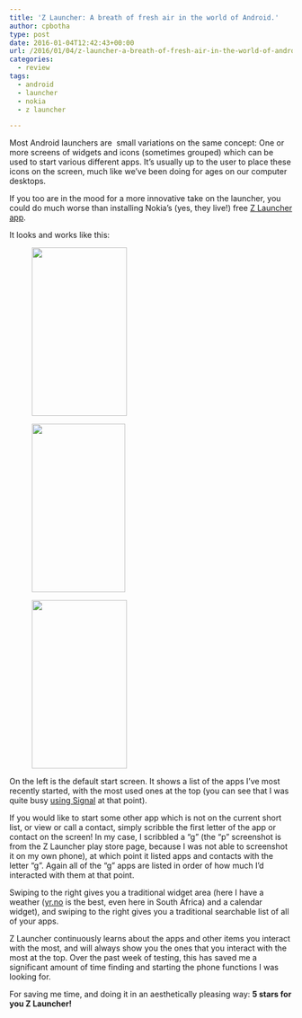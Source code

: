 ```yaml
---
title: 'Z Launcher: A breath of fresh air in the world of Android.'
author: cpbotha
type: post
date: 2016-01-04T12:42:43+00:00
url: /2016/01/04/z-launcher-a-breath-of-fresh-air-in-the-world-of-android/
categories:
  - review
tags:
  - android
  - launcher
  - nokia
  - z launcher

---
```

Most Android launchers are  small variations on the same concept: One or more screens of widgets and icons (sometimes grouped) which can be used to start various different apps. It&#8217;s usually up to the user to place these icons on the screen, much like we&#8217;ve been doing for ages on our computer desktops.

If you too are in the mood for a more innovative take on the launcher, you could do much worse than installing Nokia&#8217;s (yes, they live!) free [Z Launcher app][1].

It looks and works like this:

<div data-carousel-extra='{"blog_id":1,"permalink":"https:\/\/cpbotha.net\/2016\/01\/04\/z-launcher-a-breath-of-fresh-air-in-the-world-of-android\/"}' id='gallery-2' class='gallery galleryid-2296 gallery-columns-3 gallery-size-medium'>
  <figure class='gallery-item'> 
  
  <div class='gallery-icon portrait'>
    <a href='https://cpbotha.net/wp-content/uploads/2016/01/zlauncher_start_screenie.jpg' title="" data-rl_title="" class="rl-gallery-link" data-rl_caption="" data-rel="lightbox-gallery-2"><img width="169" height="300" src="https://cpbotha.net/wp-content/uploads/2016/01/zlauncher_start_screenie-169x300.jpg" class="attachment-medium size-medium" alt="" srcset="https://cpbotha.net/wp-content/uploads/2016/01/zlauncher_start_screenie-169x300.jpg 169w, https://cpbotha.net/wp-content/uploads/2016/01/zlauncher_start_screenie-576x1024.jpg 576w, https://cpbotha.net/wp-content/uploads/2016/01/zlauncher_start_screenie.jpg 720w" sizes="(max-width: 169px) 85vw, 169px" data-attachment-id="2297" data-permalink="https://cpbotha.net/2016/01/04/z-launcher-a-breath-of-fresh-air-in-the-world-of-android/zlauncher_start_screenie/" data-orig-file="https://cpbotha.net/wp-content/uploads/2016/01/zlauncher_start_screenie.jpg" data-orig-size="720,1280" data-comments-opened="1" data-image-meta="{&quot;aperture&quot;:&quot;0&quot;,&quot;credit&quot;:&quot;&quot;,&quot;camera&quot;:&quot;&quot;,&quot;caption&quot;:&quot;&quot;,&quot;created_timestamp&quot;:&quot;0&quot;,&quot;copyright&quot;:&quot;&quot;,&quot;focal_length&quot;:&quot;0&quot;,&quot;iso&quot;:&quot;0&quot;,&quot;shutter_speed&quot;:&quot;0&quot;,&quot;title&quot;:&quot;&quot;,&quot;orientation&quot;:&quot;1&quot;}" data-image-title="zlauncher_start_screenie" data-image-description="" data-medium-file="https://cpbotha.net/wp-content/uploads/2016/01/zlauncher_start_screenie-169x300.jpg" data-large-file="https://cpbotha.net/wp-content/uploads/2016/01/zlauncher_start_screenie-576x1024.jpg" /></a>
  </div></figure><figure class='gallery-item'> 
  
  <div class='gallery-icon portrait'>
    <a href='https://cpbotha.net/wp-content/uploads/2016/01/zlauncher_scribble.jpg' title="" data-rl_title="" class="rl-gallery-link" data-rl_caption="" data-rel="lightbox-gallery-2"><img width="166" height="300" src="https://cpbotha.net/wp-content/uploads/2016/01/zlauncher_scribble-166x300.jpg" class="attachment-medium size-medium" alt="" srcset="https://cpbotha.net/wp-content/uploads/2016/01/zlauncher_scribble-166x300.jpg 166w, https://cpbotha.net/wp-content/uploads/2016/01/zlauncher_scribble.jpg 322w" sizes="(max-width: 166px) 85vw, 166px" data-attachment-id="2299" data-permalink="https://cpbotha.net/2016/01/04/z-launcher-a-breath-of-fresh-air-in-the-world-of-android/zlauncher_scribble/" data-orig-file="https://cpbotha.net/wp-content/uploads/2016/01/zlauncher_scribble.jpg" data-orig-size="322,583" data-comments-opened="1" data-image-meta="{&quot;aperture&quot;:&quot;0&quot;,&quot;credit&quot;:&quot;&quot;,&quot;camera&quot;:&quot;&quot;,&quot;caption&quot;:&quot;&quot;,&quot;created_timestamp&quot;:&quot;0&quot;,&quot;copyright&quot;:&quot;&quot;,&quot;focal_length&quot;:&quot;0&quot;,&quot;iso&quot;:&quot;0&quot;,&quot;shutter_speed&quot;:&quot;0&quot;,&quot;title&quot;:&quot;&quot;,&quot;orientation&quot;:&quot;0&quot;}" data-image-title="zlauncher_scribble" data-image-description="" data-medium-file="https://cpbotha.net/wp-content/uploads/2016/01/zlauncher_scribble-166x300.jpg" data-large-file="https://cpbotha.net/wp-content/uploads/2016/01/zlauncher_scribble.jpg" /></a>
  </div></figure><figure class='gallery-item'> 
  
  <div class='gallery-icon portrait'>
    <a href='https://cpbotha.net/wp-content/uploads/2016/01/zlauncher_refine_screenie.jpg' title="" data-rl_title="" class="rl-gallery-link" data-rl_caption="" data-rel="lightbox-gallery-2"><img width="169" height="300" src="https://cpbotha.net/wp-content/uploads/2016/01/zlauncher_refine_screenie-169x300.jpg" class="attachment-medium size-medium" alt="" srcset="https://cpbotha.net/wp-content/uploads/2016/01/zlauncher_refine_screenie-169x300.jpg 169w, https://cpbotha.net/wp-content/uploads/2016/01/zlauncher_refine_screenie-576x1024.jpg 576w, https://cpbotha.net/wp-content/uploads/2016/01/zlauncher_refine_screenie.jpg 720w" sizes="(max-width: 169px) 85vw, 169px" data-attachment-id="2298" data-permalink="https://cpbotha.net/2016/01/04/z-launcher-a-breath-of-fresh-air-in-the-world-of-android/zlauncher_refine_screenie/" data-orig-file="https://cpbotha.net/wp-content/uploads/2016/01/zlauncher_refine_screenie.jpg" data-orig-size="720,1280" data-comments-opened="1" data-image-meta="{&quot;aperture&quot;:&quot;0&quot;,&quot;credit&quot;:&quot;&quot;,&quot;camera&quot;:&quot;&quot;,&quot;caption&quot;:&quot;&quot;,&quot;created_timestamp&quot;:&quot;0&quot;,&quot;copyright&quot;:&quot;&quot;,&quot;focal_length&quot;:&quot;0&quot;,&quot;iso&quot;:&quot;0&quot;,&quot;shutter_speed&quot;:&quot;0&quot;,&quot;title&quot;:&quot;&quot;,&quot;orientation&quot;:&quot;1&quot;}" data-image-title="zlauncher_refine_screenie" data-image-description="" data-medium-file="https://cpbotha.net/wp-content/uploads/2016/01/zlauncher_refine_screenie-169x300.jpg" data-large-file="https://cpbotha.net/wp-content/uploads/2016/01/zlauncher_refine_screenie-576x1024.jpg" /></a>
  </div></figure>
</div>

On the left is the default start screen. It shows a list of the apps I&#8217;ve most recently started, with the most used ones at the top (you can see that I was quite busy [using Signal][2] at that point).

If you would like to start some other app which is not on the current short list, or view or call a contact, simply scribble the first letter of the app or contact on the screen! In my case, I scribbled a &#8220;g&#8221; (the &#8220;p&#8221; screenshot is from the Z Launcher play store page, because I was not able to screenshot it on my own phone), at which point it listed apps and contacts with the letter &#8220;g&#8221;. Again all of the &#8220;g&#8221; apps are listed in order of how much I&#8217;d interacted with them at that point.

Swiping to the right gives you a traditional widget area (here I have a weather ([yr.no][3] is the best, even here in South Africa) and a calendar widget), and swiping to the right gives you a traditional searchable list of all of your apps.

Z Launcher continuously learns about the apps and other items you interact with the most, and will always show you the ones that you interact with the most at the top. Over the past week of testing, this has saved me a significant amount of time finding and starting the phone functions I was looking for.

For saving me time, and doing it in an aesthetically pleasing way: **5 stars for you Z Launcher!**

 [1]: https://play.google.com/store/apps/details?id=com.nokia.z
 [2]: https://cpbotha.net/2016/01/02/when-we-can-lets-use-signal-instead-of-whatsapp/
 [3]: https://play.google.com/store/apps/details?id=no.nrk.yr
